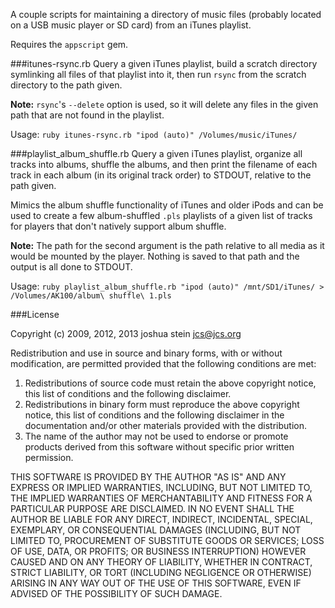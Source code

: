 A couple scripts for maintaining a directory of music files (probably located
on a USB music player or SD card) from an iTunes playlist.

Requires the `appscript` gem.

###itunes-rsync.rb
Query a given iTunes playlist, build a scratch directory symlinking all files
of that playlist into it, then run `rsync` from the scratch directory to the
path given.

**Note:** `rsync`'s `--delete` option is used, so it will delete any files in
the given path that are not found in the playlist.

Usage: `ruby itunes-rsync.rb "ipod (auto)" /Volumes/music/iTunes/`

###playlist_album_shuffle.rb
Query a given iTunes playlist, organize all tracks into albums, shuffle the
albums, and then print the filename of each track in each album (in its
original track order) to STDOUT, relative to the path given.

Mimics the album shuffle functionality of iTunes and older iPods and can be
used to create a few album-shuffled `.pls` playlists of a given list of tracks
for players that don't natively support album shuffle.

**Note:** The path for the second argument is the path relative to all media as
it would be mounted by the player.  Nothing is saved to that path and the
output is all done to STDOUT.

Usage: `ruby playlist_album_shuffle.rb "ipod (auto)" /mnt/SD1/iTunes/ > /Volumes/AK100/album\ shuffle\ 1.pls`

###License

Copyright (c) 2009, 2012, 2013 joshua stein <jcs@jcs.org>

Redistribution and use in source and binary forms, with or without
modification, are permitted provided that the following conditions
are met:

1. Redistributions of source code must retain the above copyright
   notice, this list of conditions and the following disclaimer.
2. Redistributions in binary form must reproduce the above copyright
   notice, this list of conditions and the following disclaimer in the
   documentation and/or other materials provided with the distribution.
3. The name of the author may not be used to endorse or promote products
   derived from this software without specific prior written permission.

THIS SOFTWARE IS PROVIDED BY THE AUTHOR "AS IS" AND ANY EXPRESS OR
IMPLIED WARRANTIES, INCLUDING, BUT NOT LIMITED TO, THE IMPLIED WARRANTIES
OF MERCHANTABILITY AND FITNESS FOR A PARTICULAR PURPOSE ARE DISCLAIMED.
IN NO EVENT SHALL THE AUTHOR BE LIABLE FOR ANY DIRECT, INDIRECT,
INCIDENTAL, SPECIAL, EXEMPLARY, OR CONSEQUENTIAL DAMAGES (INCLUDING, BUT
NOT LIMITED TO, PROCUREMENT OF SUBSTITUTE GOODS OR SERVICES; LOSS OF USE,
DATA, OR PROFITS; OR BUSINESS INTERRUPTION) HOWEVER CAUSED AND ON ANY
THEORY OF LIABILITY, WHETHER IN CONTRACT, STRICT LIABILITY, OR TORT
(INCLUDING NEGLIGENCE OR OTHERWISE) ARISING IN ANY WAY OUT OF THE USE OF
THIS SOFTWARE, EVEN IF ADVISED OF THE POSSIBILITY OF SUCH DAMAGE.
